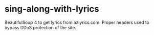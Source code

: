 # sing-along-with-lyrics
BeautifulSoup 4 to get lyrics from azlyrics.com. Proper headers used to bypass DDoS protection of the site.
